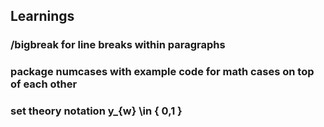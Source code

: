 ## Learnings

### /bigbreak for line breaks within paragraphs
### package numcases with example code for math cases on top of each other
### set theory notation y_{w} \in \{ 0,1 \}